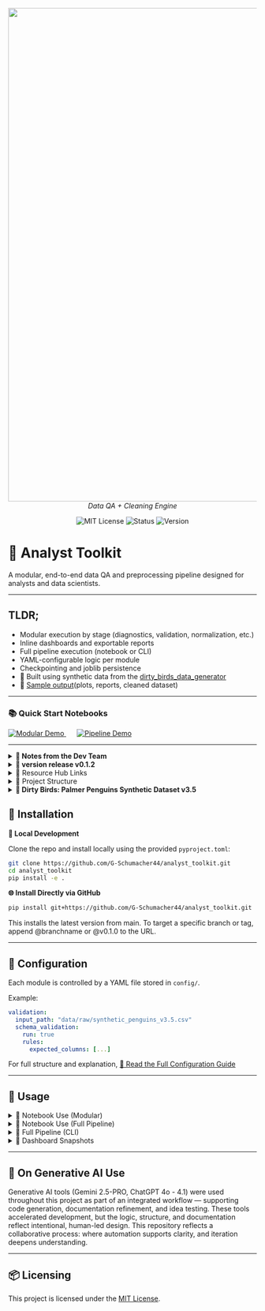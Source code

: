 <p align="center">
  <img src="repo_files/dark_logo_banner.png" width="1000"/>
  <br>
  <em>Data QA + Cleaning Engine</em>
</p>
<p align="center">
  <img alt="MIT License" src="https://img.shields.io/badge/license-MIT-blue">
  <img alt="Status" src="https://img.shields.io/badge/status-stable-brightgreen">
  <img alt="Version" src="https://img.shields.io/badge/version-v0.1.0-blueviolet">
</p>

# 🧪 Analyst Toolkit

A modular, end-to-end data QA and preprocessing pipeline designed for analysts and data scientists.

---

## TLDR;

- Modular execution by stage (diagnostics, validation, normalization, etc.)  
- Inline dashboards and exportable reports  
- Full pipeline execution (notebook or CLI)  
- YAML-configurable logic per module  
- Checkpointing and joblib persistence  
- 🐧 Built using synthetic data from the [dirty_birds_data_generator](https://github.com/G-Schumacher44/dirty_birds_data_generator)
- 📂 [Sample output](exports/sample/)(plots, reports, cleaned dataset)

---

### 📚 Quick Start Notebooks

<p align="left">
  <a href="notebooks/00_analyst_toolkit_modular_demo.ipynb" style="margin-right: 10px;">
    <img alt="Modular Demo" src="https://img.shields.io/badge/Demo%20Notebook-Modular-blue?style=for-the-badge&logo=jupyter" />
  </a>
  &nbsp;&nbsp;
  <a href="notebooks/01_analyst_toolkit_pipeline_demo.ipynb">
    <img alt="Pipeline Demo" src="https://img.shields.io/badge/Demo%20Notebook-Full%20Pipeline-green?style=for-the-badge&logo=python" />
  </a>
</p>

---

<details>
<summary><strong>📝 Notes from the Dev Team</strong></summary>
<br>

**Why build a toolkit for analysts?**

I built the Analyst Toolkit to eliminate the most frustrating part of the analytics workflow — wasting hours on boilerplate cleaning when we should be exploring, validating, and learning. This system gives you:

- A one-stop first-pass QA and cleaning run, fully executable in a single notebook
- Total modularity — run stage by stage or all at once
- YAML-driven control over everything from null handling to audit thresholds

 Every step leaves behind artifacts: dashboards, exports, warnings, checkpoints. You don’t just *run* the pipeline — you *see* it working. You know what changed, where it changed, and what the implications are downstream. Giving the user **auditable automation**, and the insights needed to solve downsteam problems.

It is overbuilt in the ways that matter: transparency, reproducibility, trust. It’s designed for team collaboration, for portfolio projects, for production QA. It’s for your current self — and your future self — when you need to revisit a workflow six months from now.

The system is human readable and YAML-driven — for your team, stakeholders, and yourself.

</details>

<details>
<summary><strong>🫆 version release v0.1.2</strong></summary>

**v0.1.2**
- Core module scaffolding complete (M01–M10)
- Full pipeline execution works in notebook and CLI mode
- Dashboard rendering with inline or exportable options
- Joblib-based checkpointing and YAML-driven behavior

**Plans for v0.2.0**
- Add dynamic changelog to track transformations end-to-end
- Reporting systems and exporting refractor 
- Expand visual EDA and statistical audit tools
- Add streaming-friendly dashboard format (e.g., Streamlit or Voila prototype)

</details>

<details><summary>📎 Resource Hub Links</summary>

- [🧭 Config Guide](resource_hub/config_guide.md) — Overview of all YAML configuration files
- [📦 Config Template Bundle (ZIP)](resource_hub/config.zip) — Full set of starter YAMLs for each module
- [📘 Usage Guide](resource_hub/usage_guide.md) — Running the toolkit via notebooks or CLI
- [📗 Notebook Usage Guide](resource_hub/notebook_usage_guide.md) — Full breakdown of how each module is used in notebooks
</details>

<details>
<summary>📂 Project Structure</summary>

```
📦 src/                              # Source root
│
├── __init__.py                     # (Optional) top-level init
│
├── analyst_toolkit/                # 🔧 Main toolkit package
│   ├── __init__.py
│   ├── run_toolkit_pipeline.py     # CLI + notebook entrypoint
│
│   ├── m00_utils/                  # Shared utilities (config, loading, exporting, rendering)
│   ├── m01_diagnostics/           # Data profiling and structural diagnostics
│   ├── m02_validation/            # Schema validation and certification gate
│   ├── m03_normalization/         # Data cleaning and standardization
│   ├── m04_duplicates/            # Duplicate detection and removal
│   ├── m05_detect_outliers/       # Outlier detection (IQR, z-score)
│   ├── m06_outlier_handling/      # Outlier imputation or transformation
│   ├── m07_imputation/            # Missing data imputation
│   ├── m08_visuals/               # Plotting utilities and dashboard rendering
│   └── m10_final_audit/           # Final audit, edits, and pipeline certification
└── archive/                        # Legacy or prototype modules (optional, safe to ignore)
│
├── 🧪 notebooks/                   # Interactive tutorial notebooks (modular & full run)
│
├── ⚙️ config/                     # YAML configuration files (one per module + full run)
│
├── 📂 data/
│   ├── raw/                       # Original input datasets (e.g., synthetic_penguins_v3.5.csv)
│   ├── processed/                 # Final certified outputs (.csv)
│   └── features/                  # Optional engineered features (if extended)
│
├── 📤 exports/
│   ├── joblib/                    # All checkpointed DataFrames
│   ├── plots/                     # Auto-generated visualizations (per module)
│   └── reports/                   # XLSX/CSV audit reports (per module)
│
├── resource_hub                   # Reference, Guidebooks, Documentation
├── pyproject.toml                 # Build config for TOML-based packaging
├── requirements.txt              # Required packages for pip installs
├── .env / .env.template           # Environment variables (if needed)
├── .gitignore                    # Standard ignore patterns
└── README.md                     # Project overview and usage instructions
```
</details>

<details>
<summary><strong>🐧 Dirty Birds: Palmer Penguins Synthetic Dataset v3.5</strong></summary>
<br>

This toolkit is developed and tested using the <strong>Dirty Birds v3.5</strong> dataset — a fully synthetic recreation of the Palmer Penguins dataset, purposefully enriched with ambiguity, anomalies, and missing data. The dataset is generated using <a href="https://github.com/G-Schumacher44/dirty_birds_data_generator">penguin_synthetic_data_generator.py</a>, a synthentic data generator that simulates viable research data and injects realistic biological variance and field collection noise for robust QA testing.


🐧 Features include:
- Categorical anomalies (typos, whitespace, & swaps)
- Numeric outliers and skew (both in error and in biological boundaries)
- Nullable fields in both wide and narrow formats
- Simulated noise to match real-world field data collection

</details>
 
## 🧰 Installation

**🔧 Local Development**

Clone the repo and install locally using the provided `pyproject.toml`:

```bash
git clone https://github.com/G-Schumacher44/analyst_toolkit.git
cd analyst_toolkit
pip install -e .
```
**🌐 Install Directly via GitHub**

```bash
pip install git+https://github.com/G-Schumacher44/analyst_toolkit.git
```
This installs the latest version from main. To target a specific branch or tag, append @branchname or @v0.1.0 to the URL.

---

## 🧾 Configuration

Each module is controlled by a YAML file stored in `config/`.

Example:

```yaml
validation:
  input_path: "data/raw/synthetic_penguins_v3.5.csv"
  schema_validation:
    run: true
    rules:
      expected_columns: [...]
```

For full structure and explanation, [📘 Read the Full Configuration Guide](resource_hub/config_guide.md)


---

## 🧪 Usage

<details>
<summary>📓 Notebook Use (Modular)</summary>

Run each module interactively inside a Jupyter notebook. 

**Example**

```python
from analyst_toolkit.m02_validation.run_validation_pipeline import run_validation_pipeline
from analyst_toolkit.m00_utils.config_loader import load_config
from analyst_toolkit.m00_utils.load_data import load_csv

# --- Load config and unpack validation settings ---
val_config = load_config("config/validation_config_template.yaml")
val_cfg = val_config.get("validation", {})
notebook_mode = val_config.get("notebook", True)
run_id = val_config.get("run_id", "demo_run")


# --- Load raw data from path defined in config ---
input_path = diag_cfg.get("input_path")
if not input_path:
    raise ValueError("🛑 No input_path specified in diagnostics config.")
df_raw = load_csv(input_path)

# --- Run Validation Module ---
df_validated = run_validation_pipeline(
    config=val_cfg,
    df=df_profiled,
    notebook=notebook_mode,
    run_id=run_id
)
```

Modules render dashboards inline if `notebook: true` is set in the YAML config.

>See [📗 Notebook Usage Guide](resource_hub/notebook_usage_guide.md) for a full breakdown

</details>

<details>
<summary>📓 Notebook Use (Full Pipeline)</summary>

Run the full pipeline interactively inside a Jupyter notebook.

**Example**

```python
from analyst_toolkit.run_toolkit_pipeline import run_full_pipeline

final_df = run_full_pipeline(config_path="config/run_toolkit_config.yaml")

```

Modules render dashboards inline if `notebook: true` is set in the YAML config.

Each module reads its own YAML config file, with optional global overrides in `config/run_toolkit_config.yaml`. Example:

```YAML
# --- Global Run Settings ---
run_id: "CLI_2_QA"
notebook: false

# --- Pipeline Entry Point ---
# The single, explicit path for the initial raw data load.
pipeline_entry_path: "data/raw/synthetic_penguins_v3.5.csv"

#individual module entry points
modules:
  diagnostics:
    run: true
    config_path: "config/diag_config_template.yaml"

  validation:
    run: true
    config_path: "config/validation_config_template.yaml"

```

>See [📗 Notebook Usage Guide](resource_hub/notebook_usage_guide.md) for a full breakdown

</details>

<details>
<summary>🔁 Full Pipeline (CLI)</summary>

Run the pipeline in `CLI` using the fallowing command.

```bash

python -m analyst_toolkit.run_toolkit_pipeline --config config/run_toolkit_config.yaml

```

>For full structure and explanation, [📘 Read the Full Usage Guide](resource_hub/usage_guide.md) 

</details>

<details>
<summary>📃 Dashboard Snapshots</summary>

<div align="center">
  <table>
    <tr>
      <td><img src="repo_files/db_screen_00.png" width="400"/></td>
      <td><img src="repo_files/db_screen_1.png" width="400"/></td>
    </tr>
    <tr>
      <td><img src="repo_files/db_screen_2.png" width="400"/></td>
      <td><img src="repo_files/db_screen_3.png" width="400"/></td>
    </tr>
  </table>
</div>

</details>

</details>

---

## 🤝 On Generative AI Use

Generative AI tools (Gemini 2.5-PRO, ChatGPT 4o - 4.1) were used throughout this project as part of an integrated workflow — supporting code generation, documentation refinement, and idea testing. These tools accelerated development, but the logic, structure, and documentation reflect intentional, human-led design. This repository reflects a collaborative process: where automation supports clarity, and iteration deepens understanding.

---

## 📦 Licensing

This project is licensed under the [MIT License](LICENSE).